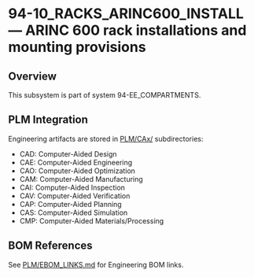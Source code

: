 # 94-10_RACKS_ARINC600_INSTALL — ARINC 600 rack installations and mounting provisions

## Overview
This subsystem is part of system 94-EE_COMPARTMENTS.

## PLM Integration
Engineering artifacts are stored in [PLM/CAx/](./PLM/CAx/) subdirectories:
- CAD: Computer-Aided Design
- CAE: Computer-Aided Engineering
- CAO: Computer-Aided Optimization
- CAM: Computer-Aided Manufacturing
- CAI: Computer-Aided Inspection
- CAV: Computer-Aided Verification
- CAP: Computer-Aided Planning
- CAS: Computer-Aided Simulation
- CMP: Computer-Aided Materials/Processing

## BOM References
See [PLM/EBOM_LINKS.md](./PLM/EBOM_LINKS.md) for Engineering BOM links.
